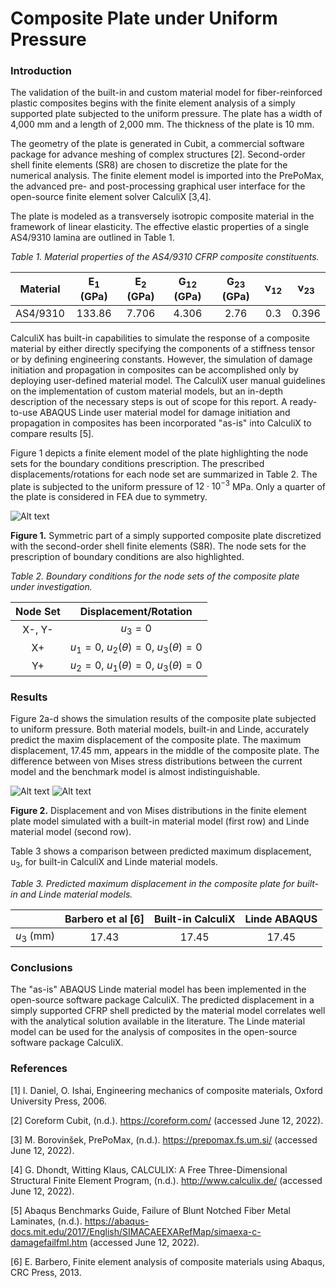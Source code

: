 # Composite Plate under Uniform Pressure

### Introduction

The validation of the built-in and custom material model for fiber-reinforced plastic composites begins with the finite element analysis of a simply supported plate subjected to the uniform pressure. The plate has a width of 4,000 mm and a length of 2,000 mm. The thickness of the plate is 10 mm.

The geometry of the plate is generated in Cubit, a commercial software package for advance meshing of complex structures [2]. Second-order shell finite elements (SR8) are chosen to discretize the plate for the numerical analysis. The finite element model is imported into the PrePoMax, the advanced pre- and post-processing graphical user interface for the open-source finite element solver CalculiX [3,4].

The plate is modeled as a transversely isotropic composite material in the framework of linear elasticity. The effective elastic properties of a single AS4/9310 lamina are outlined in Table 1.

*Table 1. Material properties of the AS4/9310 CFRP composite constituents.*

| Material | E<sub>1</sub> (GPa)| E<sub>2</sub> (GPa) | G<sub>12</sub> (GPa) | G<sub>23</sub> (GPa)| ν<sub>12</sub> | ν<sub>23</sub> |
|:---:|:---:|:---:|:---:|:---:|:---:|:---:|
| AS4/9310 |133.86|7.706|4.306|2.76|0.3|0.396|


CalculiX has built-in capabilities to simulate the response of a composite material by either directly specifying the components of a stiffness tensor or by defining engineering constants. However, the simulation of damage initiation and propagation in composites can be accomplished only by deploying user-defined material model. The CalculiX user manual guidelines on the implementation of custom material models, but an in-depth description of the necessary steps is out of scope for this report. A ready-to-use ABAQUS Linde user material model for damage initiation and propagation in composites has been incorporated "as-is" into CalculiX to compare results [5].

Figure 1 depicts a finite element model of the plate highlighting the node sets for the boundary conditions prescription. The prescribed displacements/rotations for each node set are summarized in Table 2. The plate is subjected to the uniform pressure of $12\cdot10^{-3}$  MPa. Only a quarter of the plate is considered in FEA due to symmetry.

![Alt text](https://github.com/dmytrokuksenko/finite-element-analysis-porftofolio/blob/main/cfrp-plate-bending/deflection-plate-mesh.png "")

**Figure 1.** Symmetric part of a simply supported composite plate discretized with the second-order shell finite elements (S8R). The node sets for the prescription of boundary conditions are also highlighted.

*Table 2. Boundary conditions for the node sets of the composite plate under investigation.*

|Node Set|Displacement/Rotation|
|:---:|:---:|
|X-, Y-|$u_3=0$|
|X+|$u_1=0$, $u_2(\theta)=0$, $u_3(\theta)=0$|
|Y+|$u_2=0$, $u_1(\theta)=0$, $u_3(\theta)=0$|

### Results

Figure 2a-d shows the simulation results of the composite plate subjected to uniform pressure. Both material models, built-in and Linde, accurately predict the maxim displacement of the composite plate. The maximum displacement, 17.45 mm, appears in the middle of the composite plate. The difference between von Mises stress distributions between the current model and the benchmark model is almost indistinguishable.

![Alt text](https://github.com/dmytrokuksenko/finite-element-analysis-porftofolio/blob/main/cfrp-plate-bending/disp-stress-built-in.png "")
![Alt text](https://github.com/dmytrokuksenko/finite-element-analysis-porftofolio/blob/main/cfrp-plate-bending/disp-stress-Linde.png "")   

**Figure 2.** Displacement and von Mises distributions in the finite element plate model simulated with a built-in material model (first row) and Linde material model (second row).

Table 3 shows a comparison between predicted maximum displacement, u<sub>3</sub>, for built-in CalculiX and Linde material models.

*Table 3. Predicted maximum displacement in the composite plate for built-in and Linde material models.*

|| Barbero et al [6] | Built-in CalculiX | Linde ABAQUS |
|:---:|:---:|:---:|:---:|
| $u_3$ (mm) |17.43|17.45|17.45|

### Conclusions

The "as-is" ABAQUS Linde material model has been implemented in the open-source software package CalculiX. The predicted displacement in a simply supported CFRP shell predicted by the material model correlates well with the analytical solution available in the literature. The Linde material model can be used for the analysis of composites in the open-source software package CalculiX.

### References

[1]	I. Daniel, O. Ishai, Engineering mechanics of composite materials, Oxford University Press, 2006.

[2]	Coreform Cubit, (n.d.). https://coreform.com/ (accessed June 12, 2022).

[3]	M. Borovinšek, PrePoMax, (n.d.). https://prepomax.fs.um.si/ (accessed June 12, 2022).

[4]	G. Dhondt, Witting Klaus, CALCULIX: A Free Three-Dimensional Structural Finite Element Program, (n.d.). http://www.calculix.de/ (accessed June 12, 2022).

[5]	Abaqus Benchmarks Guide, Failure of Blunt Notched Fiber Metal Laminates, (n.d.). https://abaqus-docs.mit.edu/2017/English/SIMACAEEXARefMap/simaexa-c-damagefailfml.htm (accessed June 12, 2022).

[6]	E. Barbero, Finite element analysis of composite materials using Abaqus, CRC Press, 2013.
